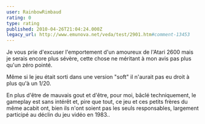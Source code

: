 ```yaml
---
user: RainbowRimbaud
rating: 0
type: rating
published: 2010-04-26T21:04:24.000Z
legacy_url: http://www.emunova.net/veda/test/2901.htm#comment-13453
---
```

Je vous prie d'excuser l'emportement d'un amoureux de l'Atari 2600 mais je serais encore plus sévère, cette chose ne méritant à mon avis pas plus qu'un zéro pointé.

Même si le jeu était sorti dans une version "soft" il n'aurait pas eu droit à plus qu'à un 1/20\.

En plus d'être de mauvais gout et d'être, pour moi, bâclé techniquement, le gameplay est sans intérêt et, pire que tout, ce jeu et ces petits frères du même acabit ont, bien ils n'ont soient pas les seuls responsables, largement participé au déclin du jeu vidéo en 1983..